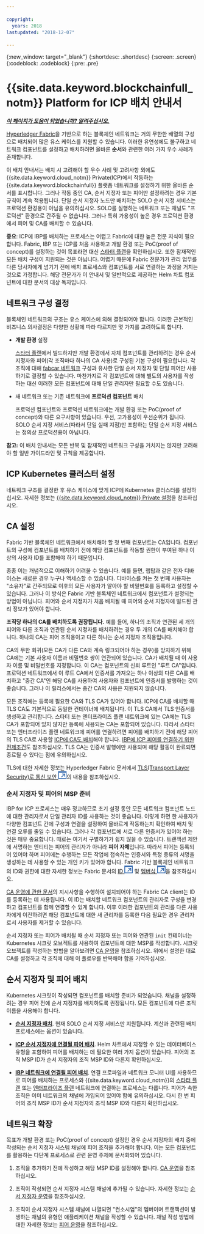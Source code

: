 ```yaml
---

copyright:
  years: 2018
lastupdated: "2018-12-07"

---
```


{:new_window: target="_blank"}
{:shortdesc: .shortdesc}
{:screen: .screen}
{:codeblock: .codeblock}
{:pre: .pre}

# {{site.data.keyword.blockchainfull_notm}} Platform for ICP 배치 안내서

***[이 페이지가 도움이 되었습니까? 알려주십시오.](https://www.surveygizmo.com/s3/4501493/IBM-Blockchain-Documentation)***

[Hyperledger Fabric](https://hyperledger-fabric.readthedocs.io/en/release-1.2/)을 기반으로 하는 블록체인 네트워크는 거의 무한한 배열의 구성으로 배치되어 많은 유스 케이스를 지원할 수 있습니다. 이러한 유연성에도 불구하고 네트워크 컴포넌트를 설정하고 배치하려면 올바른 **순서**와 관련한 여러 가지 우수 사례가 존재합니다.

이 배치 안내서는 배치 시 고려해야 할 우수 사례 및 고려사항 외에도 {{site.data.keyword.cloud_notm}} Private(ICP)에서 작동하는 {{site.data.keyword.blockchainfull}} 플랫폼 네트워크를 설정하기 위한 올바른 순서를 표시합니다. 그러나 작동 중인 CA, 순서 지정자 또는 피어만 설정하려는 경우 기본 규칙이 계속 적용됩니다. 단일 순서 지정자 노드만 배치하는 SOLO 순서 지정 서비스는 프로덕션 환경용이 아님을 유의하십시오. SOLO를 실행하는 네트워크 또는 채널도 "프로덕션" 환경으로 간주될 수 없습니다. 그러나 특히 가용성이 높은 경우 프로덕션 환경에서 피어 및 CA를 배치할 수 있습니다.

**중요**: ICP에 IBP를 배치하는 프로세스는 어렵고 Fabric에 대한 높은 전문 지식이 필요합니다. Fabric, IBP 또는 ICP를 처음 사용하고 개발 환경 또는 PoC(proof of concept)를 설정하는 것이 목표라면 대신 [스타터 플랜](starter_plan.html)을 확인하십시오. 또한 잠재적인 모든 배치 구성이 지원되는 것은 아닙니다. 어렵기 때문에 Fabric 전문가가 관리 업무를 다른 당사자에게 넘기기 전에 배치 프로세스와 컴포넌트를 서로 연결하는 과정을 거치는 것으로 가정합니다. 해당 전문가가 이 안내서 및 일반적으로 제공하는 Helm 차트 컴포넌트에 대한 문서의 대상 독자입니다.

## 네트워크 구성 결정

블록체인 네트워크의 구조는 유스 케이스에 의해 결정되어야 합니다. 이러한 근본적인 비즈니스 의사결정은 다양한 상황에 따라 다르지만 몇 가지를 고려하도록 합니다.

* **개발 환경** 설정

  [스타터 플랜](starter_plan.html)에서 빌드하지만 개발 환경에서 자체 컴포넌트를 관리하려는 경우 순서 지정자와 피어(각 조직마다 하나의 CA 사용)로 구성된 기본 구성이 필요합니다. 각 조직에 대해 [fabcar 네트워크](https://hyperledger-fabric.readthedocs.io/en/release-1.2/understand_fabcar_network.html) 구성과 유사한 단일 순서 지정자 및 단일 피어만 사용하기로 결정할 수 있습니다. 마찬가지로 각 컴포넌트에 대해 별도의 사용자를 작성하는 대신 이러한 모든 컴포넌트에 대해 단일 관리자만 필요할 수도 있습니다.

* 새 네트워크 또는 기존 네트워크에 **프로덕션 컴포넌트** 배치

  프로덕션 컴포넌트와 프로덕션 네트워크에는 개발 환경 또는 PoC(proof of concept)와 다른 요구사항이 있습니다. 우선, 고가용성이 우선순위가 됩니다. SOLO 순서 지정 서비스(따라서 단일 실패 지점)만 포함하는 단일 순서 지정 서비스는 정의상 프로덕션용이 아닙니다.

**참고:** 이 배치 안내서는 모든 반복 및 잠재적인 네트워크 구성을 거치지는 않지만 고려해야 할 일반 가이드라인 및 규칙을 제공합니다.

## ICP Kubernetes 클러스터 설정

네트워크 구조를 결정한 후 유스 케이스에 맞게 ICP에 Kubernetes 클러스터를 설정하십시오. 자세한 정보는 [{{site.data.keyword.cloud_notm}} Private 설정](ICP_setup.html)을 참조하십시오.

## CA 설정

Fabric 기반 블록체인 네트워크에서 배치해야 할 첫 번째 컴포넌트는 CA입니다. 컴포넌트의 구성에 컴포넌트를 배치하기 전에 해당 컴포넌트를 작동할 권한이 부여된 하나 이상의 사용자 ID를 포함해야 하기 때문입니다.

종종 이는 개념적으로 이해하기 어려울 수 있습니다. 예를 들면, 랩탑과 같은 전자 디바이스는 새로운 경우 누구나 액세스할 수 있습니다. 디바이스를 켜는 첫 번째 사용자는 "소유자"로 간주되므로 이후의 모든 사용자가 알아야 할 비밀번호를 등록하고 설정할 수 있습니다. 그러나 이 방식은 Fabric 기반 블록체인 네트워크에서 컴포넌트가 설정되는 방법이 아닙니다. 피어와 순서 지정자가 처음 배치될 때 피어와 순서 지정자에 빌드된 관리 정보가 있어야 합니다.

**조직당 하나의 CA를 배치하도록 권장됩니다.** 예를 들어, 하나의 조직과 연관된 세 개의 피어와 다른 조직과 연관된 순서 지정자를 배치하려는 경우 두 개의 CA를 배치해야 합니다. 하나의 CA는 피어 조직용이고 다른 하나는 순서 지정자 조직용입니다.

CA의 무한 회귀(모든 CA가 다른 CA와 계속 링크되어야 하는 경우)를 방지하기 위해 CA에는 기본 사용자 이름과 비밀번호 쌍이 연관되어 있습니다. CA가 배치될 때 이 사용자 이름 및 비밀번호를 지정합니다. 이 CA는 컴포넌트의 신뢰 루트인 "루트 CA"입니다. 프로덕션 네트워크에서 이 루트 CA에서 인증서를 가져오는 하나 이상의 다른 CA를 배치하고 "중간 CA"인 해당 CA를 사용하여 사용자와 컴포넌트에 인증서를 발행하는 것이 좋습니다. 그러나 이 릴리스에서는 중간 CA의 사용은 지원되지 않습니다.

모든 조직에는 등록에 필요한 CA와 TLS CA가 있어야 합니다. ICP에 CA를 배치할 때 TLS CA도 기본적으로 동일한 컨테이너에 배치됩니다. 이 TLS CA에서 TLS 인증서를 생성하고 관리합니다. 스타터 또는 엔터프라이즈 플랜 네트워크에 있는 CA에는 TLS CA가 포함되어 있지 않지만 등록에 사용되는 CA는 포함되어 있습니다. 따라서 스타터 또는 엔터프라이즈 플랜 네트워크에 피어를 연결하려면 피어를 배치하기 전에 해당 피어의 TLS CA로 사용할 [ICP에 CA도 배치](howto/CA_deploy_icp.html)해야 합니다. [IBP에 ICP 피어를 연결하기 위한 전제조건](howto/peer_deploy_ibp#prerequisites-peer-ibp)도 참조하십시오. TLS CA는 인증서 발행에만 사용되며 해당 활동이 완료되면 종료될 수 있다는 점에 유의하십시오.

TLS에 대한 자세한 정보는 Hyperledger Fabric 문서에서 [TLS(Transport Layer Security)로 통신 보안 ![외부 링크 아이콘](images/external_link.svg "외부 링크 아이콘")](https://hyperledger-fabric.readthedocs.io/en/release-1.3/enable_tls.html "TLS(Transport Layer Security)로 통신 보안")의 내용을 참조하십시오.

### 순서 지정자 및 피어의 MSP 준비

IBP for ICP 프로세스는 매우 정교하므로 초기 설정 동안 모든 네트워크 컴포넌트 노드에 대한 관리자로서 단일 관리자 ID를 사용하는 것이 좋습니다. 이렇게 하면 한 사용자가 다양한 컴포넌트 간에 구성과 연결을 설정하여 올바르게 작동하는지 확인하여 배치 및 연결 오류를 줄일 수 있습니다. 그러나 각 컴포넌트에 서로 다른 인증서가 있어야 하는 것은 매우 중요합니다. 때로는 여기서 구별하기가 쉽지 않을 수 있습니다. 트랜잭션 제안에 서명하는 엔티티는 피어의 관리자가 아니라 **피어 자체**입니다. 따라서 피어는 등록되어 있어야 하며 피어에는 수행하는 모든 작업에 접속하는 인증서와 특정 종류의 서명을 생성하는 데 사용할 수 있는 개인 키가 있어야 합니다. Fabric 기반 블록체인 네트워크의 ID와 권한에 대한 자세한 정보는 Fabric 문서의 [ID ![외부 링크 아이콘](images/external_link.svg "외부 링크 아이콘")](https://hyperledger-fabric.readthedocs.io/en/release-1.3/identity/identity.html "ID") 및 [멤버십 ![외부 링크 아이콘](images/external_link.svg "외부 링크 아이콘")](https://hyperledger-fabric.readthedocs.io/en/release-1.3/membership/membership.html "멤버십")을 참조하십시오.

[CA 운영에 관한 문서](howto/CA_operate.html#fabric-ca-client)의 지시사항을 수행하여 설치되어야 하는 Fabric CA client는 ID를 등록하는 데 사용됩니다. 이 ID는 배치할 네트워크 컴포넌트의 관리자로 구성을 변경하고 컴포넌트를 함께 연결할 수 있게 합니다. 이후 이러한 컴포넌트의 관리를 다른 사용자에게 이전하려면 해당 컴포넌트에 대한 새 관리자를 등록한 다음 필요한 경우 관리자로서 사용자를 제거할 수 있습니다.

순서 지정자 또는 피어가 배치될 때 순서 지정자 또는 피어와 연관된 `init` 컨테이너는 Kubernetes 시크릿 오브젝트를 사용하여 컴포넌트에 대한 MSP를 작성합니다. 시크릿 오브젝트를 작성하는 방법을 알아보려면 [CA 운영](howto/CA_operate.html)을 참조하십시오. 위에서 설명한 대로 CA를 설정하고 각 조직에 대해 이 플로우를 반복해야 함을 기억하십시오.

## 순서 지정자 및 피어 배치

Kubernetes 시크릿이 작성되면 컴포넌트를 배치할 준비가 되었습니다. 채널을 설정하려는 경우 피어 전에 순서 지정자를 배치하도록 권장됩니다. 모든 컴포넌트에 다른 조직 이름을 사용해야 합니다.

- **[순서 지정자 배치](howto/orderer_deploy_icp.html)**. 현재 SOLO 순서 지정 서비스만 지원됩니다. 계산과 관련된 배치 프로세스에는 옵션이 있습니다.

- **[ICP 순서 지정자에 연결될 피어 배치](howto/peer_deploy_icp.html)**. Helm 차트에서 지정할 수 있는 데이터베이스 유형을 포함하여 피어를 배치하는 데 필요한 여러 가지 옵션이 있습니다. 피어의 조직 MSP ID가 순서 지정자의 조직 MSP ID와 다른지 확인하십시오.

- **[IBP 네트워크에 연결될 피어 배치](howto/peer_deploy_ibp.html)**. 연결 프로파일과 네트워크 모니터 UI를 사용하므로 피어를 배치하는 프로세스와 {{site.data.keyword.cloud_notm}}의 [스타터 플랜](starter_plan.html) 또는 [엔터프라이즈 플랜](enterprise_plan.html) 네트워크에 연결하는 프로세스는 다릅니다. 피어가 속한 조직은 이미 네트워크의 채널에 가입되어 있어야 함에 유의하십시오. 다시 한 번 피어의 조직 MSP ID가 순서 지정자의 조직 MSP ID와 다른지 확인하십시오.

## 네트워크 확장

목표가 개발 환경 또는 PoC(proof of concept) 설정인 경우 순서 지정자의 배치 중에 작성되는 순서 지정자 시스템 채널에 피어 조직을 추가해야 합니다. 이는 모든 컴포넌트를 활용하는 다단계 프로세스로 관련 운영 주제에 문서화되어 있습니다.

1. 조직을 추가하기 전에 작성하고 해당 MSP ID를 설정해야 합니다. [CA 운영](howto/CA_operate.html#deploy-orderer-peer)을 참조하십시오.

2. 조직이 작성되면 순서 지정자 시스템 채널에 추가될 수 있습니다. 자세한 정보는 [순서 지정자 운영](howto/orderer_operate.html#add-organizations-to-consortium)을 참조하십시오.

3. 조직이 순서 지정자 시스템 채널에 나열되면 "컨소시엄"의 멤버이며 트랜잭션이 발생하는 채널의 유형인 애플리케이션 채널을 작성할 수 있습니다. 채널 작성 방법에 대한 자세한 정보는 [피어 운영](howto/peer_operate_icp.html#peer-icp-channeltx)을 참조하십시오.
